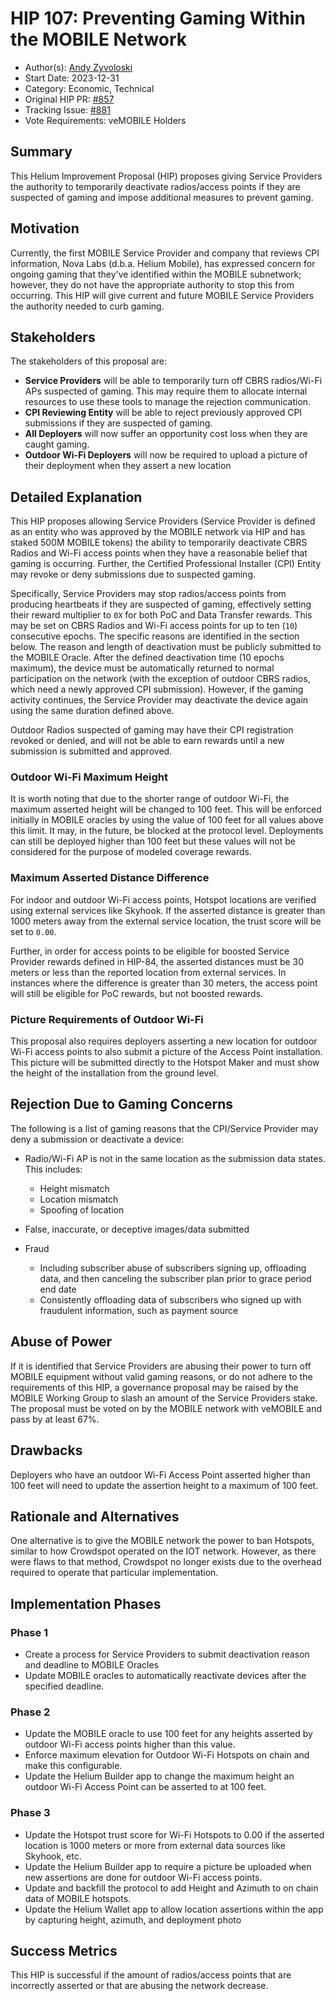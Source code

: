 # HIP 107: Preventing Gaming Within the MOBILE Network

- Author(s): [Andy Zyvoloski](https://github.com/heatedlime)
- Start Date: 2023-12-31
- Category: Economic, Technical
- Original HIP PR: [#857](https://github.com/helium/HIP/pull/857)
- Tracking Issue: [#881](https://github.com/helium/HIP/issues/881)
- Vote Requirements: veMOBILE Holders

## Summary
This Helium Improvement Proposal (HIP) proposes giving Service Providers the authority to temporarily deactivate radios/access points if they are suspected of gaming and impose additional measures to prevent gaming.


## Motivation
Currently, the first MOBILE Service Provider and company that reviews CPI information, Nova Labs (d.b.a. Helium Mobile), has expressed concern for ongoing gaming that they've identified within the MOBILE subnetwork; however, they do not have the appropriate authority to stop this from occurring. This HIP will give current and future MOBILE Service Providers the authority needed to curb gaming.

## Stakeholders
The stakeholders of this proposal are:

- **Service Providers** will be able to temporarily turn off CBRS radios/Wi-Fi APs suspected of gaming. This may require them to allocate internal resources to use these tools to manage the rejection communication.
- **CPI Reviewing Entity** will be able to reject previously approved CPI submissions if they are suspected of gaming.
- **All Deployers** will now suffer an opportunity cost loss when they are caught gaming.
- **Outdoor Wi-Fi Deployers** will now be required to upload a picture of their deployment when they assert a new location


## Detailed Explanation
This HIP proposes allowing Service Providers (Service Provider is defined as an entity who was approved by the MOBILE network via HIP and has staked 500M MOBILE tokens) the ability to temporarily deactivate CBRS Radios and Wi-Fi access points when they have a reasonable belief that gaming is occurring. Further, the Certified Professional Installer (CPI) Entity may revoke or deny submissions due to suspected gaming.

Specifically, Service Providers may stop radios/access points from producing heartbeats if they are suspected of gaming, effectively setting their reward multiplier to `0X` for both PoC and Data Transfer rewards. This may be set on CBRS Radios and Wi-Fi access points for up to ten (`10`) consecutive epochs. The specific reasons are identified in the section below. The reason and length of deactivation must be publicly submitted to the MOBILE Oracle. After the defined deactivation time (10 epochs maximum), the device must be automatically returned to normal participation on the network (with the exception of outdoor CBRS radios, which need a newly approved CPI submission). However, if the gaming activity continues, the Service Provider may deactivate the device again using the same duration defined above.

Outdoor Radios suspected of gaming may have their CPI registration revoked or denied, and will not be able to earn rewards until a new submission is submitted and approved.

### Outdoor Wi-Fi Maximum Height
It is worth noting that due to the shorter range of outdoor Wi-Fi, the maximum asserted height will be changed to 100 feet. This will be enforced initially in MOBILE oracles by using the value of 100 feet for all values above this limit. It may, in the future, be blocked at the protocol level. Deployments can still be deployed higher than 100 feet but these values will not be considered for the purpose of modeled coverage rewards.

### Maximum Asserted Distance Difference
For indoor and outdoor Wi-Fi access points, Hotspot locations are verified using external services like Skyhook. If the asserted distance is greater than 1000 meters away from the external service location, the trust score will be set to `0.00`.

Further, in order for access points to be eligible for boosted Service Provider rewards defined in HIP-84, the asserted distances must be 30 meters or less than the reported location from external services. In instances where the difference is greater than 30 meters, the access point will still be eligible for PoC rewards, but not boosted rewards.

### Picture Requirements of Outdoor Wi-Fi
This proposal also requires deployers asserting a new location for outdoor Wi-Fi access points to also submit a picture of the Access Point installation. This picture will be submitted directly to the Hotspot Maker and must show the height of the installation from the ground level.

## Rejection Due to Gaming Concerns
The following is a list of gaming reasons that the CPI/Service Provider may deny a submission or deactivate a device:

- Radio/Wi-Fi AP is not in the same location as the submission data states. This includes:
    - Height mismatch
    - Location mismatch
    - Spoofing of location

- False, inaccurate, or deceptive images/data submitted

- Fraud
    - Including subscriber abuse of subscribers signing up, offloading data, and then canceling the subscriber plan prior to grace period end date
    - Consistently offloading data of subscribers who signed up with fraudulent information, such as payment source


## Abuse of Power
If it is identified that Service Providers are abusing their power to turn off MOBILE equipment without valid gaming reasons, or do not adhere to the requirements of this HIP, a governance proposal may be raised by the MOBILE Working Group to slash an amount of the Service Providers stake. The proposal must be voted on by the MOBILE network with veMOBILE and pass by at least 67%.

## Drawbacks

Deployers who have an outdoor Wi-Fi Access Point asserted higher than 100 feet will need to update the assertion height to a maximum of 100 feet.

## Rationale and Alternatives
One alternative is to give the MOBILE network the power to ban Hotspots, similar to how Crowdspot operated on the IOT network. However, as there were flaws to that method, Crowdspot no longer exists due to the overhead required to operate that particular implementation.

## Implementation Phases

### Phase 1

* Create a process for Service Providers to submit deactivation reason and deadline to MOBILE Oracles
* Update MOBILE oracles to automatically reactivate devices after the specified deadline.

### Phase 2

* Update the MOBILE oracle to use 100 feet for any heights asserted by outdoor Wi-Fi access points higher than this value.
* Enforce maximum elevation for Outdoor Wi-Fi Hotspots on chain and make this configurable.
* Update the Helium Builder app to change the maximum height an outdoor Wi-Fi Access Point can be asserted to at 100 feet.

### Phase 3

* Update the Hotspot trust score for Wi-Fi Hotspots to 0.00 if the asserted location is 1000 meters or more from external data sources like Skyhook, etc.
* Update the Helium Builder app to require a picture be uploaded when new assertions are done for outdoor Wi-Fi access points.
* Update and backfill the protocol to add Height and Azimuth to on chain data of MOBILE hotspots.
* Update the Helium Wallet app to allow location assertions within the app by capturing height, azimuth, and deployment photo

## Success Metrics
This HIP is successful if the amount of radios/access points that are incorrectly asserted or that are abusing the network decrease.
